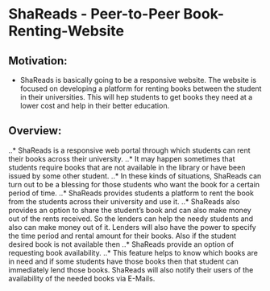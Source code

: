 # ShaReads - Peer-to-Peer Book-Renting-Website

## Motivation:
* ShaReads is basically going to be a responsive website.
The website is focused on developing a platform for renting
books between the student in their universities. This will
hep students to get books they need at a lower cost and
help in their better education.

## Overview: 
..* ShaReads is a responsive web portal through which
students can rent their books across their university.
..* It may happen sometimes that students require books
that are not available in the library or have been issued by
some other student.
..* In these kinds of situations, ShaReads can turn out to be
a blessing for those students who want the book for a
certain period of time.
..* ShaReads provides students a platform to rent the book
from the students across their university and use it.
..* ShaReads also provides an option to share the student’s
book and can also make money out of the rents received.
So the lenders can help the needy students and also can
make money out of it. Lenders will also have the power to
specify the time period and rental amount for their books.
Also if the student desired book is not available then
..* ShaReads provide an option of requesting book
availability.
..* This feature helps to know which books are in need and if
some students have those books then that student can
immediately lend those books.
ShaReads will also notify their users of the availability of
the needed books via E-Mails.


